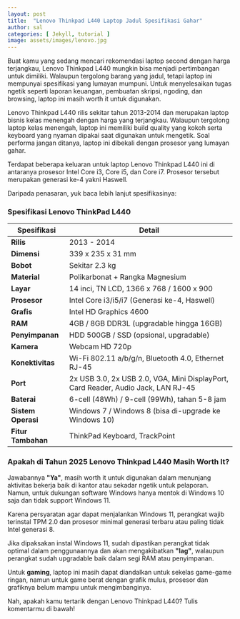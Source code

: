 ```yaml
---
layout: post
title:  "Lenovo Thinkpad L440 Laptop Jadul Spesifikasi Gahar"
author: sal
categories: [ Jekyll, tutorial ]
image: assets/images/lenovo.jpg
---
```


Buat kamu yang sedang mencari rekomendasi laptop second dengan harga terjangkau, Lenovo Thinkpad L440 mungkin bisa menjadi pertimbangan untuk dimiliki. Walaupun tergolong barang yang jadul, tetapi laptop ini mempunyai spesifikasi yang lumayan mumpuni. Untuk menyelesaikan tugas ngetik seperti laporan keuangan, pembuatan skripsi, ngoding, dan browsing, laptop ini masih worth it untuk digunakan.

Lenovo Thinkpad L440 rilis sekitar tahun 2013-2014 dan merupakan laptop bisnis kelas menengah dengan harga yang terjangkau. Walaupun tergolong laptop kelas menengah, laptop ini memiliki build quality yang kokoh serta keyboard yang nyaman dipakai saat digunakan untuk mengetik. Soal performa jangan ditanya, laptop ini dibekali dengan prosesor yang lumayan gahar.

Terdapat beberapa keluaran untuk laptop Lenovo Thinkpad L440 ini di antaranya prosesor Intel Core i3, Core i5, dan Core i7. Prosesor tersebut merupakan generasi ke-4 yakni Haswell.

Daripada penasaran, yuk baca lebih lanjut spesifikasinya:

### Spesifikasi Lenovo ThinkPad L440

| Spesifikasi | Detail |
|-------------|--------|
| **Rilis** | 2013 - 2014 |
| **Dimensi** | 339 x 235 x 31 mm |
| **Bobot** | Sekitar 2.3 kg |
| **Material** | Polikarbonat + Rangka Magnesium |
| **Layar** | 14 inci, TN LCD, 1366 x 768 / 1600 x 900 |
| **Prosesor** | Intel Core i3/i5/i7 (Generasi ke-4, Haswell) |
| **Grafis** | Intel HD Graphics 4600 |
| **RAM** | 4GB / 8GB DDR3L (upgradable hingga 16GB) |
| **Penyimpanan** | HDD 500GB / SSD (opsional, upgradable) |
| **Kamera** | Webcam HD 720p |
| **Konektivitas** | Wi-Fi 802.11 a/b/g/n, Bluetooth 4.0, Ethernet RJ-45 |
| **Port** | 2x USB 3.0, 2x USB 2.0, VGA, Mini DisplayPort, Card Reader, Audio Jack, LAN RJ-45 |
| **Baterai** | 6-cell (48Wh) / 9-cell (99Wh), tahan 5-8 jam |
| **Sistem Operasi** | Windows 7 / Windows 8 (bisa di-upgrade ke Windows 10) |
| **Fitur Tambahan** | ThinkPad Keyboard, TrackPoint |

### Apakah di Tahun 2025 Lenovo Thinkpad L440 Masih Worth It?

Jawabannya **"Ya"**, masih worth it untuk digunakan dalam menunjang aktivitas bekerja baik di kantor atau sekadar ngetik untuk pelaporan. Namun, untuk dukungan software Windows hanya mentok di Windows 10 saja dan tidak support Windows 11.

Karena persyaratan agar dapat menjalankan Windows 11, perangkat wajib terinstal TPM 2.0 dan prosesor minimal generasi terbaru atau paling tidak Intel generasi 8.

Jika dipaksakan instal Windows 11, sudah dipastikan perangkat tidak optimal dalam penggunaannya dan akan mengakibatkan **"lag"**, walaupun perangkat sudah upgradable baik dalam segi RAM atau penyimpanan.

Untuk **gaming**, laptop ini masih dapat diandalkan untuk sekelas game-game ringan, namun untuk game berat dengan grafik mulus, prosesor dan grafiknya belum mampu untuk mengimbanginya.

Nah, apakah kamu tertarik dengan Lenovo Thinkpad L440? Tulis komentarmu di bawah!